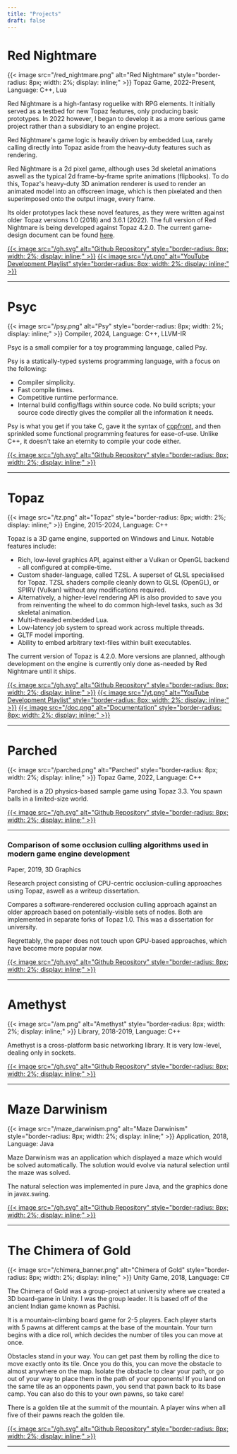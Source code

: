 ```yaml
---
title: "Projects"
draft: false
---
```


# Red Nightmare
{{< image src="/red_nightmare.png" alt="Red Nightmare" style="border-radius: 8px; width: 2%; display: inline;" >}}
Topaz Game, 2022-Present, Language: C++, Lua

Red Nightmare is a high-fantasy roguelike with RPG elements. It initially served as a testbed for new Topaz features, only producing basic prototypes. In 2022 however, I began to develop it as a more serious game project rather than a subsidiary to an engine project.

Red Nightmare's game logic is heavily driven by embedded Lua, rarely calling directly into Topaz aside from the heavy-duty features such as rendering.

Red Nightmare is a 2d pixel game, although uses 3d skeletal animations aswell as the typical 2d frame-by-frame sprite animations (flipbooks). To do this, Topaz's heavy-duty 3D animation renderer is used to render an animated model into an offscreen image, which is then pixelated and then superimposed onto the output image, every frame.

Its older prototypes lack these novel features, as they were written against older Topaz versions 1.0 (2018) and 3.6.1 (2022). The full version of Red Nightmare is being developed against Topaz 4.2.0. The current game-design document can be found [here](https://github.com/harrand/Red-Nightmare/blob/master/GDD.pdf).

[{{< image src="/gh.svg" alt="Github Repository" style="border-radius: 8px; width: 2%; display: inline;" >}}](https://github.com/Harrand/Red-Nightmare)
[{{< image src="/yt.png" alt="YouTube Development Playlist" style="border-radius: 8px; width: 2%; display: inline;" >}}](https://youtube.com/playlist?list=PL6PSLdrGGe8JU5bsKL4Kohhi7e5aFSzTu)

---

# Psyc
{{< image src="/psy.png" alt="Psy" style="border-radius: 8px; width: 2%; display: inline;" >}}
Compiler, 2024, Language: C++, LLVM-IR

Psyc is a small compiler for a toy programming language, called Psy.

Psy is a statically-typed systems programming language, with a focus on the following:
- Compiler simplicity.
- Fast compile times.
- Competitive runtime performance.
- Internal build config/flags within source code. No build scripts; your source code directly gives the compiler all the information it needs.

Psy is what you get if you take C, gave it the syntax of [cppfront](https://github.com/hsutter/cppfront), and then sprinkled some functional programming features for ease-of-use. Unlike C++, it doesn't take an eternity to compile your code either.

[{{< image src="/gh.svg" alt="Github Repository" style="border-radius: 8px; width: 2%; display: inline;" >}}](https://github.com/Harrand/psyc)

---

# Topaz
{{< image src="/tz.png" alt="Topaz" style="border-radius: 8px; width: 2%; display: inline;" >}}
Engine, 2015-2024, Language: C++

Topaz is a 3D game engine, supported on Windows and Linux. Notable features include:
- Rich, low-level graphics API, against either a Vulkan or OpenGL backend - all configured at compile-time.
- Custom shader-language, called TZSL. A superset of GLSL specialised for Topaz. TZSL shaders compile cleanly down to GLSL (OpenGL), or SPIRV (Vulkan) without any modifications required.
- Alternatively, a higher-level rendering API is also provided to save you from reinventing the wheel to do common high-level tasks, such as 3d skeletal animation.
- Multi-threaded embedded Lua.
- Low-latency job system to spread work across multiple threads.
- GLTF model importing.
- Ability to embed arbitrary text-files within built executables.

The current version of Topaz is 4.2.0. More versions are planned, although development on the engine is currently only done as-needed by Red Nightmare until it ships.

[{{< image src="/gh.svg" alt="Github Repository" style="border-radius: 8px; width: 2%; display: inline;" >}}](https://github.com/Harrand/Topaz)
[{{< image src="/yt.png" alt="YouTube Development Playlist" style="border-radius: 8px; width: 2%; display: inline;" >}}](https://www.youtube.com/playlist?list=PL6PSLdrGGe8I67_i6mNk8IUmOsP85Vhll)
[{{< image src="/doc.png" alt="Documentation" style="border-radius: 8px; width: 2%; display: inline;" >}}](/Topaz/)

---

# Parched
{{< image src="/parched.png" alt="Parched" style="border-radius: 8px; width: 2%; display: inline;" >}}
Topaz Game, 2022, Language: C++

Parched is a 2D physics-based sample game using Topaz 3.3. You spawn balls in a limited-size world.

[{{< image src="/gh.svg" alt="Github Repository" style="border-radius: 8px; width: 2%; display: inline;" >}}](https://github.com/Harrand/Parched)

---

### Comparison of some occlusion culling algorithms used in modern game engine development
Paper, 2019, 3D Graphics

Research project consisting of CPU-centric occlusion-culling approaches using Topaz, aswell as a writeup dissertation.

Compares a software-renderered occlusion culling approach against an older approach based on potentially-visible sets of nodes. Both are implemented in separate forks of Topaz 1.0. This was a dissertation for university.

Regrettably, the paper does not touch upon GPU-based approaches, which have become more popular now.

[{{< image src="/gh.svg" alt="Github Repository" style="border-radius: 8px; width: 2%; display: inline;" >}}](https://github.com/Harrand/Dissertation)

---


# Amethyst
{{< image src="/am.png" alt="Amethyst" style="border-radius: 8px; width: 2%; display: inline;" >}}
Library, 2018-2019, Language: C++

Amethyst is a cross-platform basic networking library. It is very low-level, dealing only in sockets.

[{{< image src="/gh.svg" alt="Github Repository" style="border-radius: 8px; width: 2%; display: inline;" >}}](https://github.com/Harrand/Amethyst)

---

# Maze Darwinism
{{< image src="/maze_darwinism.png" alt="Maze Darwinism" style="border-radius: 8px; width: 2%; display: inline;" >}}
Application, 2018, Language: Java

Maze Darwinism was an application which displayed a maze which would be solved automatically. The solution would evolve via natural selection until the maze was solved.

The natural selection was implemented in pure Java, and the graphics done in javax.swing.

[{{< image src="/gh.svg" alt="Github Repository" style="border-radius: 8px; width: 2%; display: inline;" >}}](https://github.com/Harrand/Maze-Darwinism)

---

# The Chimera of Gold
{{< image src="/chimera_banner.png" alt="Chimera of Gold" style="border-radius: 8px; width: 2%; display: inline;" >}}
Unity Game, 2018, Language: C#

The Chimera of Gold was a group-project at university where we created a 3D board-game in Unity. I was the group leader. It is based off of the ancient Indian game known as Pachisi.

It is a mountain-climbing board game for 2-5 players. Each player starts with 5 pawns at different camps at the base of the mountain. Your turn begins with a dice roll, which decides the number of tiles you can move at once.

Obstacles stand in your way. You can get past them by rolling the dice to move exactly onto its tile. Once you do this, you can move the obstacle to almost anywhere on the map. Isolate the obstacle to clear your path, or go out of your way to place them in the path of your opponents! If you land on the same tile as an opponents pawn, you send that pawn back to its base camp. You can also do this to your own pawns, so take care!

There is a golden tile at the summit of the mountain. A player wins when all five of their pawns reach the golden tile.

[{{< image src="/gh.svg" alt="Github Repository" style="border-radius: 8px; width: 2%; display: inline;" >}}](https://github.com/Harrand/The_Chimera_of_Gold)

---
